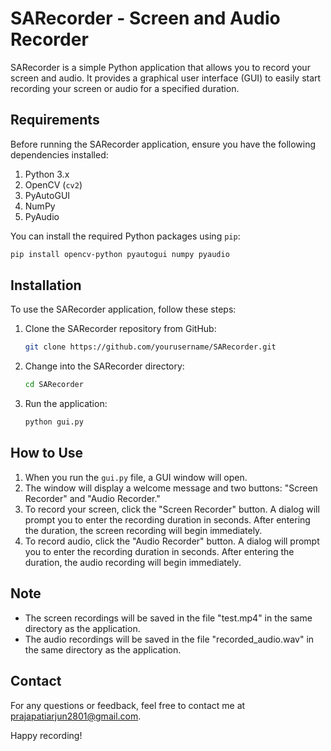 # SARecorder - Screen and Audio Recorder

SARecorder is a simple Python application that allows you to record your screen and audio. It provides a graphical user interface (GUI) to easily start recording your screen or audio for a specified duration.

## Requirements

Before running the SARecorder application, ensure you have the following dependencies installed:

1. Python 3.x
2. OpenCV (`cv2`)
3. PyAutoGUI
4. NumPy
5. PyAudio

You can install the required Python packages using `pip`:

```bash
pip install opencv-python pyautogui numpy pyaudio
```

## Installation

To use the SARecorder application, follow these steps:

1. Clone the SARecorder repository from GitHub:

   ```bash
   git clone https://github.com/yourusername/SARecorder.git
   ```

2. Change into the SARecorder directory:

   ```bash
   cd SARecorder
   ```

3. Run the application:

   ```bash
   python gui.py
   ```

## How to Use

1. When you run the `gui.py` file, a GUI window will open.
2. The window will display a welcome message and two buttons: "Screen Recorder" and "Audio Recorder."
3. To record your screen, click the "Screen Recorder" button. A dialog will prompt you to enter the recording duration in seconds. After entering the duration, the screen recording will begin immediately.
4. To record audio, click the "Audio Recorder" button. A dialog will prompt you to enter the recording duration in seconds. After entering the duration, the audio recording will begin immediately.

## Note

- The screen recordings will be saved in the file "test.mp4" in the same directory as the application.
- The audio recordings will be saved in the file "recorded_audio.wav" in the same directory as the application.

## Contact

For any questions or feedback, feel free to contact me at prajapatiarjun2801@gmail.com.

Happy recording!
